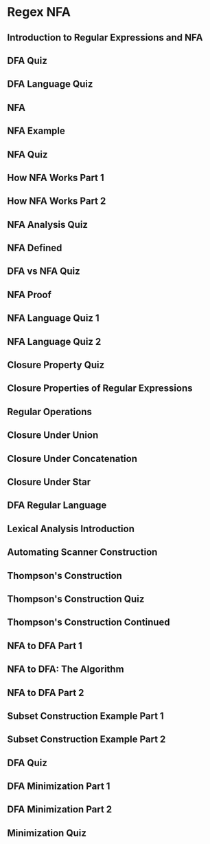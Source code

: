 # Regex NFA

## Introduction to Regular Expressions and NFA
## DFA Quiz
## DFA Language Quiz
## NFA
## NFA Example
## NFA Quiz
## How NFA Works Part 1
## How NFA Works Part 2
## NFA Analysis Quiz
## NFA Defined
## DFA vs NFA Quiz
## NFA Proof
## NFA Language Quiz 1
## NFA Language Quiz 2
## Closure Property Quiz
## Closure Properties of Regular Expressions
## Regular Operations
## Closure Under Union
## Closure Under Concatenation
## Closure Under Star
## DFA Regular Language
## Lexical Analysis Introduction
## Automating Scanner Construction
## Thompson's Construction
## Thompson's Construction Quiz
## Thompson's Construction Continued
## NFA to DFA Part 1
## NFA to DFA: The Algorithm
## NFA to DFA Part 2
## Subset Construction Example Part 1
## Subset Construction Example Part 2
## DFA Quiz
## DFA Minimization Part 1
## DFA Minimization Part 2
## Minimization Quiz
